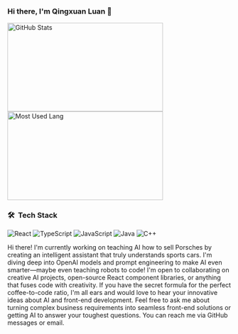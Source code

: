 ### Hi there, I'm Qingxuan Luan 👋 

<p>
<img width="350px" height="200px" alt="GitHub Stats" src="https://github-readme-stats.vercel.app/api?username=nwulqx&count_private=true&show_icons=true&include_all_commits=true&line_height=31&theme=merko&hide_border=true"/>
<img width="350px" height="200px" alt="Most Used Lang" src="https://github-readme-stats.vercel.app/api/top-langs/?username=nwulqx&layout=compact&theme=dark&hide_border=true&hide=HTML,CSS"/>
</p>

### 🛠 &nbsp;Tech Stack

![React](https://img.shields.io/badge/-React-666666?style=flat&logo=react)
![TypeScript](https://img.shields.io/badge/-TypeScript-666666?style=flat&logo=typescript)
![JavaScript](https://img.shields.io/badge/-JavaScript-666666?style=flat&logo=javascript)
![Java](https://img.shields.io/badge/-Java-666666?style=flat&logo=spring)
![C++](https://img.shields.io/badge/-c++-666666?style=flat&logo=cplusplus)

Hi there! I'm currently working on teaching AI how to sell Porsches by creating an intelligent assistant that truly understands sports cars. I'm diving deep into OpenAI models and prompt engineering to make AI even smarter—maybe even teaching robots to code! I'm open to collaborating on creative AI projects, open-source React component libraries, or anything that fuses code with creativity. If you have the secret formula for the perfect coffee-to-code ratio, I'm all ears and would love to hear your innovative ideas about AI and front-end development. Feel free to ask me about turning complex business requirements into seamless front-end solutions or getting AI to answer your toughest questions. You can reach me via GitHub messages or email.

<!--
**War3cdota/War3cdota** is a ✨ _special_ ✨ repository because its `README.md` (this file) appears on your GitHub profile.

Here are some ideas to get you started:

- 🔭 I’m currently working on ...
- 🌱 I’m currently learning ...
- 👯 I’m looking to collaborate on ...
- 🤔 I’m looking for help with ...
- 💬 Ask me about ...
- 📫 How to reach me: ...
- 😄 Pronouns: ...
- ⚡ Fun fact: ...
-->
